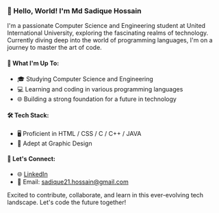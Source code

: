 ### 👋 Hello, World! I'm Md Sadique Hossain

I'm a passionate Computer Science and Engineering student at United International University, exploring the fascinating realms of technology. Currently diving deep into the world of programming languages, I'm on a journey to master the art of code.

#### 🚀 What I'm Up To:
- 🎓 Studying Computer Science and Engineering
- 💻 Learning and coding in various programming languages
- 🌐 Building a strong foundation for a future in technology

#### 🛠️ Tech Stack:
- 🖥️ Proficient in  HTML / CSS / C / C++ / JAVA
- 🎨 Adept at Graphic Design

#### 🤝 Let's Connect:
- 🌐 [LinkedIn](https://www.linkedin.com/in/md-sadique-hossain/)
- 📧 Email: sadique21.hossain@gmail.com

Excited to contribute, collaborate, and learn in this ever-evolving tech landscape. Let's code the future together!
